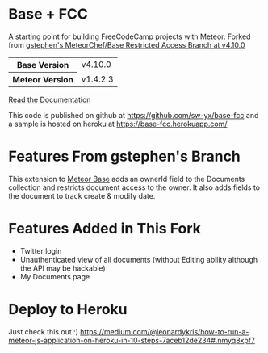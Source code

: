 # Base + FCC
A starting point for building FreeCodeCamp projects with Meteor. Forked from [gstephen's MeteorChef/Base Restricted Access Branch at v4.10.0](https://github.com/rgstephens/base/tree/extendDoc)

<table>
  <tbody>
    <tr>
      <th>Base Version</th>
      <td>v4.10.0</td>
    </tr>
    <tr>
      <th>Meteor Version</th>
      <td>v1.4.2.3</td>
    </tr>
  </tbody>
</table>

[Read the Documentation](http://themeteorchef.com/base)

This code is published on github at <https://github.com/sw-yx/base-fcc> and a sample is hosted on heroku at <https://base-fcc.herokuapp.com/>

# Features From gstephen's Branch

This extension to [Meteor Base](http://themeteorchef.com/base) adds an ownerId field to the Documents collection and restricts document access to the owner. It also adds fields to the document to track create & modify date.

# Features Added in This Fork

- Twitter login
- Unauthenticated view of all documents (without Editing ability although the API may be hackable)
- My Documents page

# Deploy to Heroku

Just check this out :) <https://medium.com/@leonardykris/how-to-run-a-meteor-js-application-on-heroku-in-10-steps-7aceb12de234#.nmyq8xpf7>